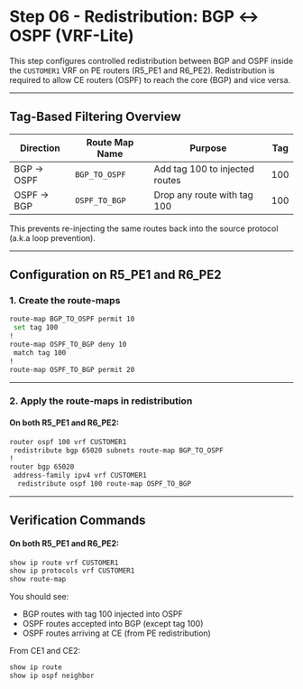 # Step 06 - Redistribution: BGP ↔ OSPF (VRF-Lite)

This step configures controlled redistribution between BGP and OSPF inside the `CUSTOMER1` VRF on PE routers (R5_PE1 and R6_PE2). Redistribution is required to allow CE routers (OSPF) to reach the core (BGP) and vice versa.

---

## Tag-Based Filtering Overview

| Direction  | Route Map Name | Purpose                        | Tag |
| ---------- | -------------- | ------------------------------ | --- |
| BGP → OSPF | `BGP_TO_OSPF`  | Add tag 100 to injected routes | 100 |
| OSPF → BGP | `OSPF_TO_BGP`  | Drop any route with tag 100    | 100 |

This prevents re-injecting the same routes back into the source protocol (a.k.a loop prevention).

---

## Configuration on R5_PE1 and R6_PE2

### 1. Create the route-maps

```bash
route-map BGP_TO_OSPF permit 10
 set tag 100
!
route-map OSPF_TO_BGP deny 10
 match tag 100
!
route-map OSPF_TO_BGP permit 20
```

---

### 2. Apply the route-maps in redistribution

#### On both R5_PE1 and R6_PE2:

```bash
router ospf 100 vrf CUSTOMER1
 redistribute bgp 65020 subnets route-map BGP_TO_OSPF
!
router bgp 65020
 address-family ipv4 vrf CUSTOMER1
  redistribute ospf 100 route-map OSPF_TO_BGP
```

---

## Verification Commands

#### On both R5_PE1 and R6_PE2:

```bash
show ip route vrf CUSTOMER1
show ip protocols vrf CUSTOMER1
show route-map
```

You should see:

* BGP routes with tag 100 injected into OSPF
* OSPF routes accepted into BGP (except tag 100)
* OSPF routes arriving at CE (from PE redistribution)

From CE1 and CE2:

```bash
show ip route
show ip ospf neighbor
```